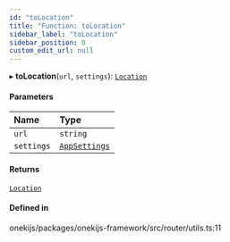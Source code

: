 ```yaml
---
id: "toLocation"
title: "Function: toLocation"
sidebar_label: "toLocation"
sidebar_position: 0
custom_edit_url: null
---
```


▸ **toLocation**(`url`, `settings`): [`Location`](../interfaces/Location.md)

#### Parameters

| Name | Type |
| :------ | :------ |
| `url` | `string` |
| `settings` | [`AppSettings`](../interfaces/AppSettings.md) |

#### Returns

[`Location`](../interfaces/Location.md)

#### Defined in

onekijs/packages/onekijs-framework/src/router/utils.ts:11
